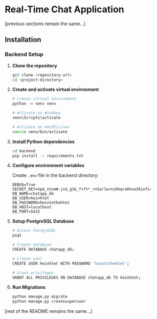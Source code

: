 # Real-Time Chat Application

[previous sections remain the same...]

## Installation

### Backend Setup

1. **Clone the repository**
   ```bash
   git clone <repository-url>
   cd <project-directory>
   ```

2. **Create and activate virtual environment**
   ```bash
   # Create virtual environment
   python -m venv venv

   # Activate on Windows
   venv\Scripts\activate

   # Activate on macOS/Linux
   source venv/bin/activate
   ```

3. **Install Python dependencies**
   ```bash
   cd backend
   pip install -r requirements.txt
   ```

4. **Configure environment variables**
   
   Create `.env` file in the backend directory:
   ```env
   DEBUG=True
   SECRET_KEY=hp$_xtnm#-js$_g3&_f+ft*_+n5a!lw+nibhqra8%xe36infs-
   DB_NAME=chatapp_db
   DB_USER=heinhtet
   DB_PASSWORD=heintothehtet
   DB_HOST=localhost
   DB_PORT=5432
   ```

5. **Setup PostgreSQL Database**
   ```bash
   # Access PostgreSQL
   psql

   # Create database
   CREATE DATABASE chatapp_db;

   # Create user
   CREATE USER heinhtet WITH PASSWORD 'heintothehtet';

   # Grant privileges
   GRANT ALL PRIVILEGES ON DATABASE chatapp_db TO heinhtet;
   ```

6. **Run Migrations**
   ```bash
   python manage.py migrate
   python manage.py createsuperuser
   ```

[rest of the README remains the same...]
